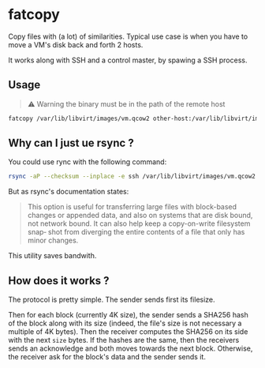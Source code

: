 # fatcopy

Copy files with (a lot) of similarities.
Typical use case is when you have to move a VM's disk back and forth 2 hosts.

It works along with SSH and a control master, by spawing a SSH process. 

## Usage

> :warning: Warning
> the binary must be in the path of the remote host

```bash
fatcopy /var/lib/libvirt/images/vm.qcow2 other-host:/var/lib/libvirt/images/vm.qcow2
```

## Why can I just ue rsync ?

You could use rync with the following command:
```bash
rsync -aP --checksum --inplace -e ssh /var/lib/libvirt/images/vm.qcow2 other-host:/var/lib/libvirt/images/vm.qcow2
```

But as rsync's documentation states:
> This option is useful for transferring large files with block-based changes or appended data, and
> also on systems that are disk bound, not network bound.  It can also help keep a copy-on-write
> filesystem  snap‐ shot from diverging the entire contents of a file that only has minor changes.

This utility saves bandwith.

## How does it works ?

The protocol is pretty simple.
The sender sends first its filesize.

Then for each block (currently 4K size), the sender sends a SHA256 hash of the block along with its
size (indeed, the file's size is not necessary a multiple of 4K bytes). Then the receiver computes
the SHA256 on its side with the next `size` bytes.
If the hashes are the same, then the receivers sends an acknowledge and both moves towards the next
block. Otherwise, the receiver ask for the block's data and the sender sends it.
